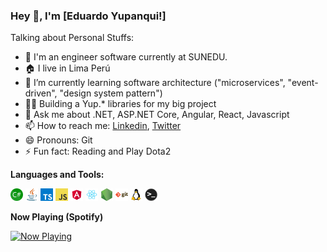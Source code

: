 ### Hey 👋, I'm [Eduardo Yupanqui!]

Talking about Personal Stuffs:
<!--
**eduardoyupanqui/eduardoyupanqui** is a ✨ _special_ ✨ repository because its `README.md` (this file) appears on your GitHub profile.
-->
- 🔭 I'm an engineer software currently at SUNEDU.
- :house: I live in Lima Perú
- 🌱 I’m currently learning software architecture ("microservices", "event-driven", "design system pattern")
- 👷‍♀️ Building a Yup.* libraries for my big project
- 💬 Ask me about .NET, ASP.NET Core, Angular, React, Javascript
- 📫 How to reach me: [Linkedin](https://www.linkedin.com/in/eduardoyupanqui/), [Twitter](https://twitter.com/eduyupanqui)
- 😄 Pronouns: Git
- ⚡ Fun fact: Reading and Play Dota2

**Languages and Tools:**  

<code><img height="20" src="https://raw.githubusercontent.com/github/explore/80688e429a7d4ef2fca1e82350fe8e3517d3494d/topics/csharp/csharp.png"></code>
<code><img height="20" src="https://raw.githubusercontent.com/github/explore/80688e429a7d4ef2fca1e82350fe8e3517d3494d/topics/java/java.png"></code>
<code><img height="20" src="https://raw.githubusercontent.com/github/explore/80688e429a7d4ef2fca1e82350fe8e3517d3494d/topics/typescript/typescript.png"></code>
<code><img height="20" src="https://raw.githubusercontent.com/github/explore/80688e429a7d4ef2fca1e82350fe8e3517d3494d/topics/javascript/javascript.png"></code>
<code><img height="20" src="https://raw.githubusercontent.com/github/explore/80688e429a7d4ef2fca1e82350fe8e3517d3494d/topics/angular/angular.png"></code>
<code><img height="20" src="https://raw.githubusercontent.com/github/explore/80688e429a7d4ef2fca1e82350fe8e3517d3494d/topics/react/react.png"></code>
<code><img height="20" src="https://raw.githubusercontent.com/github/explore/80688e429a7d4ef2fca1e82350fe8e3517d3494d/topics/nodejs/nodejs.png"></code>
<code><img height="20" src="https://raw.githubusercontent.com/github/explore/80688e429a7d4ef2fca1e82350fe8e3517d3494d/topics/git/git.png"></code>
<code><img height="20" src="https://raw.githubusercontent.com/github/explore/80688e429a7d4ef2fca1e82350fe8e3517d3494d/topics/linux/linux.png"></code>
<code><img height="20" src="https://raw.githubusercontent.com/github/explore/80688e429a7d4ef2fca1e82350fe8e3517d3494d/topics/terminal/terminal.png"></code>

**Now Playing (Spotify)**

<a href="https://eduyupanqui-nowplaying.eduardoyupanqui.vercel.app/now-playing?open">
    <img src="https://eduyupanqui-nowplaying.eduardoyupanqui.vercel.app/now-playing" width="256" height="64" alt="Now Playing">
</a>
